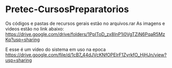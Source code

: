 # Pretec-CursosPreparatorios

Os códigos e pastas de recursos gerais estão no arquivos.rar
As imagens e videos  estão no link abaixo:
https://drive.google.com/drive/folders/1PplToD_zx8InP1i0VgTZiN6PqaR5MzKq?usp=sharing

E esse é um vídeo do sistema em uso na epoca
https://drive.google.com/file/d/1cB7_44dJVcKNfOPElrF1ZyrkfO_HjHJn/view?usp=sharing
